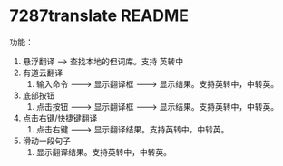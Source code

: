 # 7287translate README
功能：
1. 悬浮翻译 --> 查找本地的但词库。支持 英转中
2. 有道云翻译
   1. 输入命令 ---> 显示翻译框 ---> 显示结果。支持英转中，中转英。
3. 底部按钮
   1. 点击按钮 ---> 显示翻译框 ---> 显示结果。支持英转中，中转英。
4. 点击右键/快捷键翻译
   1. 点击右键 ---> 显示翻译结果。支持英转中，中转英。
5. 滑动一段句子
   1. 显示翻译结果。支持英转中，中转英。